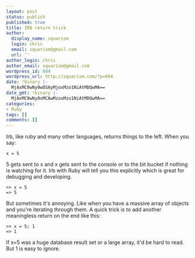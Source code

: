 ```yaml
---
layout: post
status: publish
published: true
title: IRB return trick
author:
  display_name: squarism
  login: chris
  email: squarism@gmail.com
  url: ''
author_login: chris
author_email: squarism@gmail.com
wordpress_id: 604
wordpress_url: http://squarism.com/?p=604
date: !binary |-
  MjAxMC0wNy0wOSAyMjoxMzo1NiAtMDQwMA==
date_gmt: !binary |-
  MjAxMC0wNy0xMCAwMzoxMzo1NiAtMDQwMA==
categories:
- Ruby
tags: []
comments: []
---
```

<p>Irb, like ruby and many other languages, returns things to the left.  When you say:</p>
<p><code>x = 5</code></p>
<p>5 gets sent to x and x gets sent to the console or to the bit bucket if nothing is watching for it.  Irb with Ruby will tell you this explicitly which is great for debugging and developing.</p>
<p><code>>> x = 5
=> 5</code></p>
<p>But sometimes it's annoying.  Like when you have a massive array of objects and you're iterating through them.  A quick trick is to add another meaningless return on the end like this:</p>
<p><code>>> x = 5; 1
=> 1</code></p>
<p>If x=5 was a huge database result set or a large array, it'd be hard to read.  But 1 is easy to ignore.</p>

